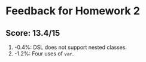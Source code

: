# Feedback for Homework 2

## Score: 13.4/15

1. -0.4%: DSL does not support nested classes.
2. -1.2%: Four uses of `var`.
